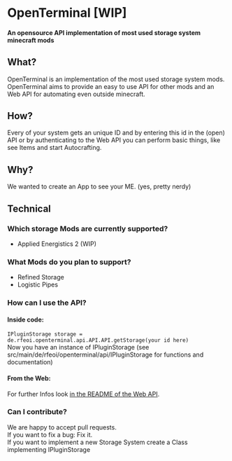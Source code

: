 # OpenTerminal [WIP]
#### An opensource API implementation of most used storage system minecraft mods
## What?
OpenTerminal is an implementation of the most used storage system mods. OpenTerminal aims to provide an easy to use API for other mods and an Web API for automating even outside minecraft.
## How?
Every of your system gets an unique ID and by entering this id in the (open) API or by authenticating to the Web API you can perform basic things, like see Items and start Autocrafting.
## Why?
We wanted to create an App to see your ME. (yes, pretty nerdy)
## Technical
### Which storage Mods are currently supported?
 - Applied Energistics 2 (WIP)
### What Mods do you plan to support?
 - Refined Storage
 - Logistic Pipes
### How can I use the API?
#### Inside code:
`IPluginStorage storage = de.rfeoi.openterminal.api.API.API.getStorage(your id here)`<br>
Now you have an instance of IPluginStorage (see src/main/de/rfeoi/openterminal/api/IPluginStorage for functions and documentation)
#### From the Web:
For further Infos look [in the README of the Web API](https//github.com/rfeoi/openterminal/src/de/rfeoi/openterminal/webApi/README.md).
### Can I contribute?
We are happy to accept pull requests.<br>
If you want to fix a bug: Fix it.<br>
If you want to implement a new Storage System create a Class implementing IPluginStorage